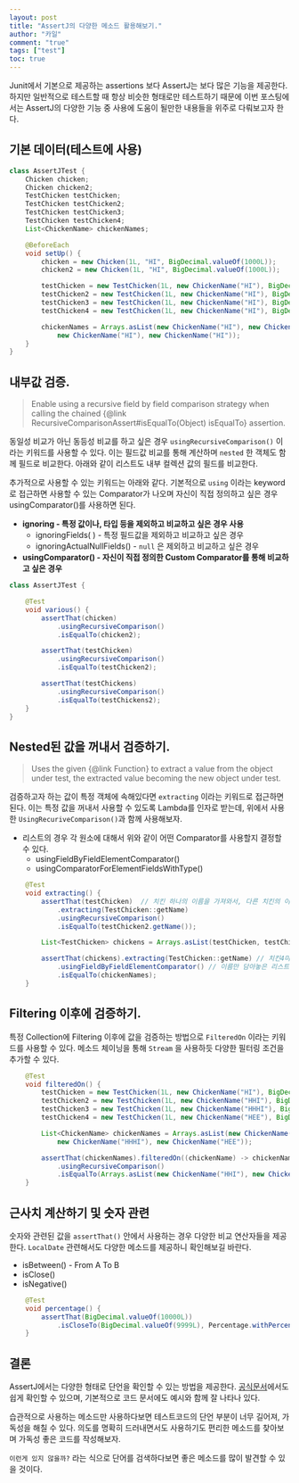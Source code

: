 ```yaml
---
layout: post
title: "AssertJ의 다양한 메소드 활용해보기."
author: "카일"
comment: "true"
tags: ["test"]
toc: true
---
```


Junit에서 기본으로 제공하는 assertions 보다 AssertJ는 보다 많은 기능을 제공한다. 하지만 일반적으로 테스트할 때 항상 비슷한 형태로만 테스트하기 때문에 이번 포스팅에서는 AssertJ의 다양한 기능 중 사용에 도움이 될만한 내용들을 위주로 다뤄보고자 한다.

## 기본 데이터(테스트에 사용)

```java
class AssertJTest {
    Chicken chicken;
    Chicken chicken2;
    TestChicken testChicken;
    TestChicken testChicken2;
    TestChicken testChicken3;
    TestChicken testChicken4;
    List<ChickenName> chickenNames;

    @BeforeEach
    void setUp() {
        chicken = new Chicken(1L, "HI", BigDecimal.valueOf(1000L));
        chicken2 = new Chicken(1L, "HI", BigDecimal.valueOf(1000L));

        testChicken = new TestChicken(1L, new ChickenName("HI"), BigDecimal.valueOf(1000L));
        testChicken2 = new TestChicken(1L, new ChickenName("HI"), BigDecimal.valueOf(1000L));
        testChicken3 = new TestChicken(1L, new ChickenName("HI"), BigDecimal.valueOf(1000L));
        testChicken4 = new TestChicken(1L, new ChickenName("HI"), BigDecimal.valueOf(1000L));

        chickenNames = Arrays.asList(new ChickenName("HI"), new ChickenName("HI"),
            new ChickenName("HI"), new ChickenName("HI"));
    }
}
```

## 내부값 검증.

> Enable using a recursive field by field comparison strategy when calling the chained {@link RecursiveComparisonAssert#isEqualTo(Object) isEqualTo} assertion.

동일성 비교가 아닌 동등성 비교를 하고 싶은 경우 `usingRecursiveComparison()` 이라는 키워드를 사용할 수 있다. 이는 필드값 비교를 통해 계산하며 `nested` 한 객체도 함께 필드로 비교한다. 아래와 같이 리스트도 내부 컬렉션 값의 필드를 비교한다. 

추가적으로 사용할 수 있는 키워드는 아래와 같다. 기본적으로 `using` 이라는 keyword로 접근하면 사용할 수 있는 Comparator가 나오며 자신이 직접 정의하고 싶은 경우 usingComparator()를 사용하면 된다.

- **ignoring - 특정 값이나, 타입 등을 제외하고 비교하고 싶은 경우 사용**
    - ignoringFields( ) - 특정 필드값을 제외하고 비교하고 싶은 경우
    - ignoringActualNullFields() - `null` 은 제외하고 비교하고 싶은 경우
- **usingComparator()  - 자신이 직접 정의한 Custom Comparator를 통해 비교하고 싶은 경우**

```java
class AssertJTest {

    @Test
    void various() {
        assertThat(chicken)
            .usingRecursiveComparison()
            .isEqualTo(chicken2);

        assertThat(testChicken)
            .usingRecursiveComparison()
            .isEqualTo(testChicken2);

        assertThat(testChickens)
            .usingRecursiveComparison()
            .isEqualTo(testChickens2);
    }
}
```

## Nested된 값을 꺼내서 검증하기.

> Uses the given {@link Function} to extract a value from the object under test, the extracted value becoming the new object under test.

검증하고자 하는 값이 특정 객체에 속해있다면 `extracting` 이라는 키워드로 접근하면 된다. 이는 특정 값을 꺼내서 사용할 수 있도록 Lambda를 인자로 받는데, 위에서 사용한 `UsingRecuriveComparison()`과 함께 사용해보자.

- 리스트의 경우 각 원소에 대해서 위와 같이 어떤 Comparator를 사용할지 결정할 수 있다.
    - usingFieldByFieldElementComparator()
    - usingComparatorForElementFieldsWithType()

```java
    @Test
    void extracting() {
        assertThat(testChicken)  // 치킨 하나의 이름을 가져와서, 다른 치킨의 이름과 비교(필드)
            .extracting(TestChicken::getName)
            .usingRecursiveComparison()
            .isEqualTo(testChicken2.getName());

        List<TestChicken> chickens = Arrays.asList(testChicken, testChicken2, testChicken3, testChicken4);

        assertThat(chickens).extracting(TestChicken::getName) // 치킨4마리의 이름을 모두 
            .usingFieldByFieldElementComparator() // 이름만 담아놓은 리스트의 원소와 하나씩 필드 비교
            .isEqualTo(chickenNames);
    }
```

## Filtering 이후에 검증하기.

특정 Collection에 Filtering 이후에 값을 검증하는 방법으로 `FilteredOn` 이라는 키워드를 사용할 수 있다.  메소드 체이닝을 통해 `Stream` 을 사용하듯 다양한 필터링 조건을 추가할 수 있다.

```java
    @Test
    void filteredOn() {
        testChicken = new TestChicken(1L, new ChickenName("HI"), BigDecimal.valueOf(1000L));
        testChicken2 = new TestChicken(1L, new ChickenName("HHI"), BigDecimal.valueOf(1000L));
        testChicken3 = new TestChicken(1L, new ChickenName("HHHI"), BigDecimal.valueOf(1000L));
        testChicken4 = new TestChicken(1L, new ChickenName("HEE"), BigDecimal.valueOf(1000L));

        List<ChickenName> chickenNames = Arrays.asList(new ChickenName("HI"), new ChickenName("HHI"),
            new ChickenName("HHHI"), new ChickenName("HEE"));

        assertThat(chickenNames).filteredOn((chickenName) -> chickenName.getName().contains("HHI"))
            .usingRecursiveComparison()
            .isEqualTo(Arrays.asList(new ChickenName("HHI"), new ChickenName("HHHI")));
    }
```

## 근사치 계산하기 및 숫자 관련

숫자와 관련된 값을 `assertThat()` 안에서 사용하는 경우 다양한 비교 연산자들을 제공한다. `LocalDate` 관련해서도 다양한 메소드를 제공하니 확인해보길 바란다.

- isBetween() - From A To B
- isClose()
- isNegative()

```java
    @Test
    void percentage() {
        assertThat(BigDecimal.valueOf(10000L))
            .isCloseTo(BigDecimal.valueOf(9999L), Percentage.withPercentage(90));
    }
```

## 결론

AssertJ에서는 다양한 형태로 단언을 확인할 수 있는 방법을 제공한다. [공식문서](https://joel-costigliola.github.io/assertj/assertj-core-features-highlight.html)에서도 쉽게 확인할 수 있으며, 기본적으로 코드 문서에도 예시와 함께 잘 나타나 있다. 

습관적으로 사용하는 메소드만 사용하다보면 테스트코드의 단언 부분이 너무 길어져, 가독성을 해칠 수 있다. 의도를 명확히 드러내면서도 사용하기도 편리한 메소드를 찾아보며 가독성 좋은 코드를 작성해보자.

`이런게 있지 않을까?`  라는 식으로 단어를 검색하다보면 좋은 메소드를 많이 발견할 수 있을 것이다.
